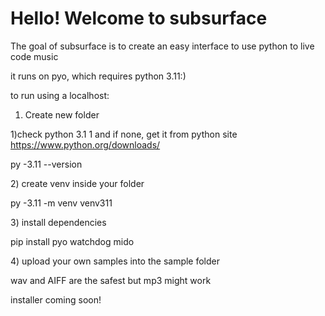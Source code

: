 # Hello! Welcome to subsurface



The goal of subsurface is to create an easy interface to use python to live code music



it runs on pyo, which requires python 3.11:)



to run using a localhost:



1. Create new folder



1)check python 3.1 1 and if none, get it from python site https://www.python.org/downloads/



py -3.11 --version



2\) create venv inside your folder



py -3.11 -m venv venv311



3\) install dependencies



pip install pyo watchdog mido



4\) upload your own samples into the sample folder

wav and AIFF are the safest but mp3 might work 



installer coming soon!

